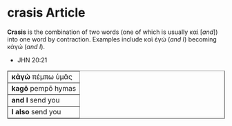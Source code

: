 # crasis Article

**Crasis** is the combination of two words (one of which is usually καὶ [*and*]) into one word by contraction. Examples include καὶ ἐγώ (*and I*) becoming κἀγώ (*and I*).


* JHN 20:21

<table border="1" class="docutils">
<colgroup>
<col width="100%" />
</colgroup>
<tbody valign="top">
<tr class="row-odd"><td><b>κἀγὼ</b> πέμπω ὑμᾶς</td>
</tr>
<tr class="row-even"><td><b>kagō</b> pempō hymas</td>
</tr>
<tr class="row-odd"><td><b>and I</b> send you</td>
</tr>
<tr class="row-even"><td><b>I also</b> send you</td>
</tr>
</tbody>
</table>

